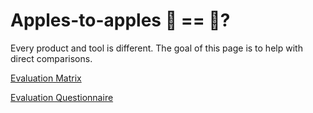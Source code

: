 # Apples-to-apples 🍎 == 🍏?

Every product and tool is different. The goal of this page is to help with direct comparisons.

[Evaluation Matrix](https://docs.google.com/spreadsheets/d/1GI4_cbfSnC2LHKjlWBdzofK-TiblsQgPuo3WhOOv4Mo/edit?usp=sharing)

[Evaluation Questionnaire](https://docs.google.com/document/d/1nikRC6m6gdAlrElnmiYrDdS6TaPpDx0FOnyXJ6hZxYs/edit#heading=h.h6jlednlejxe)
